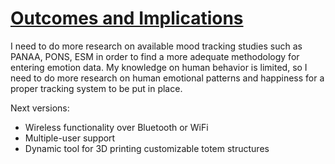 [Outcomes and Implications](toc.md)
===

I need to do more research on available mood tracking studies such as PANAA, PONS, ESM in order to find a more adequate methodology for entering emotion data. My knowledge on human behavior is limited, so I need to do more research on human emotional patterns and happiness for a proper tracking system to be put in place.

Next versions:  
- Wireless functionality over Bluetooth or WiFi
- Multiple-user support
- Dynamic tool for 3D printing customizable totem structures
